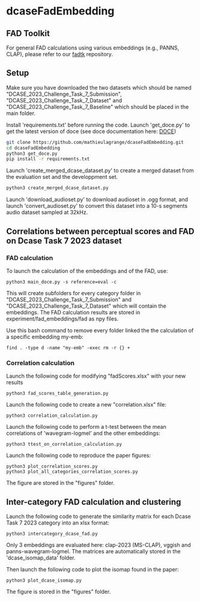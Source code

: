 # dcaseFadEmbedding

## FAD Toolkit
For general FAD calculations using various embeddings (e.g., PANNS, CLAP), 
please refer to our [fadtk](https://github.com/DCASE2024-Task7-Sound-Scene-Synthesis/fadtk) repository.

## Setup

Make sure you have downloaded the two datasets which should be named "DCASE_2023_Challenge_Task_7_Submission", "DCASE_2023_Challenge_Task_7_Dataset" and "DCASE_2023_Challenge_Task_7_Baseline" which should be placed in the main folder. 

Install 'requirements.txt' before running the code.
Launch 'get_doce.py' to get the latest version of doce (see doce documentation here: [DOCE](https://doce.readthedocs.io/en/latest/))
```bash
git clone https://github.com/mathieulagrange/dcaseFadEmbedding.git
cd dcaseFadEmbedding
python3 get_doce.py
pip install -r requirements.txt
```

Launch 'create_merged_dcase_dataset.py' to create a merged dataset from the evaluation set and the developpment set.
```bash
python3 create_merged_dcase_dataset.py
```

Launch 'download_audioset.py' to download audioset in .ogg format, and launch 'convert_audioset.py' to convert this dataset into a 10-s segments audio dataset sampled at 32kHz.

## Correlations between perceptual scores and FAD on Dcase Task 7 2023 dataset

### FAD calculation

To launch the calculation of the embeddings and of the FAD, use:

```
python3 main_doce.py -s reference=eval -c
```

This will create subfolders for every category folder in "DCASE_2023_Challenge_Task_7_Submission" and "DCASE_2023_Challenge_Task_7_Dataset" which will contain the embeddings. The FAD calculation results are stored in experiment/fad_embeddings/fad as npy files.

Use this bash command to remove every folder linked the the calculation of a specific embedding my-emb:

```
find . -type d -name "my-emb" -exec rm -r {} +
```

### Correlation calculation

Launch the following code for modifying "fadScores.xlsx" with your new results

```
python3 fad_scores_table_generation.py
```

Launch the following code to create a new "correlation.xlsx" file:

```
python3 correlation_calculation.py
```

Launch the following code to perform a t-test between the mean correlations of 'wavegram-logmel' and the other embeddings:

```
python3 ttest_on_correlation_calculation.py
```

Launch the following code to reproduce the paper figures:

```
python3 plot_correlation_scores.py
python3 plot_all_categories_correlation_scores.py

```

The figure are stored in the "figures" folder.

## Inter-category FAD calculation and clustering

Launch the following code to generate the similarity matrix for each Dcase Task 7 2023 category into an xlsx format:
```
python3 intercategory_dcase_fad.py
```

Only 3 embeddings are evaluated here: clap-2023 (MS-CLAP), vggish and panns-wavegram-logmel. The matrices are automatically stored in the 'dcase_isomap_data' folder.


Then launch the following code to plot the isomap found in the paper:

```
python3 plot_dcase_isomap.py
```

The figure is stored in the "figures" folder.